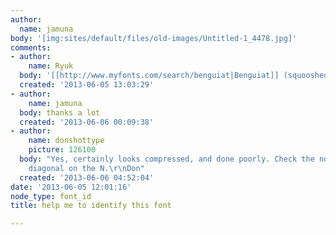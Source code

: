 ```yaml
---
author:
  name: jamuna
body: '[img:sites/default/files/old-images/Untitled-1_4478.jpg]'
comments:
- author:
    name: Ryuk
  body: '[[http://www.myfonts.com/search/benguiat|Benguiat]] (squooshed?)'
  created: '2013-06-05 13:03:29'
- author:
    name: jamuna
  body: thanks a lot
  created: '2013-06-06 00:09:38'
- author:
    name: donshottype
    picture: 126100
  body: "Yes, certainly looks compressed, and done poorly. Check the non-parallel
    diagonal on the N.\r\nDon"
  created: '2013-06-06 04:52:04'
date: '2013-06-05 12:01:16'
node_type: font_id
title: help me to identify this font

---
```

